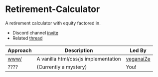 # Retirement-Calculator
A retirement calculator with equity factored in.

* Discord channel [invite](https://discord.gg/cAUnSanmAQ)
* Related [thread](https://discord.com/channels/1001259050928980108/1428188256784355430)

| Approach             | Description                                 | Led By                                     |
|----------------------|---------------------------------------------|--------------------------------------------|
| [www/](/www)         | A vanilla html/css/js implementation        | [veganaiZe](https://github.com/veganaiZe)  |
| ????                 | (Currently a mystery)                       | You!                                       |

<!-- Simply add yourself above, after creating a *new* top-level folder for your approach. -->
